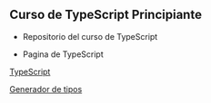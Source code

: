 ## Curso de TypeScript Principiante

- Repositorio del curso de TypeScript

- Pagina de TypeScript

[TypeScript](https://www.typescriptlang.org/ "TypeScript")

[Generador de tipos](https://quicktype.io/ "QuickType")